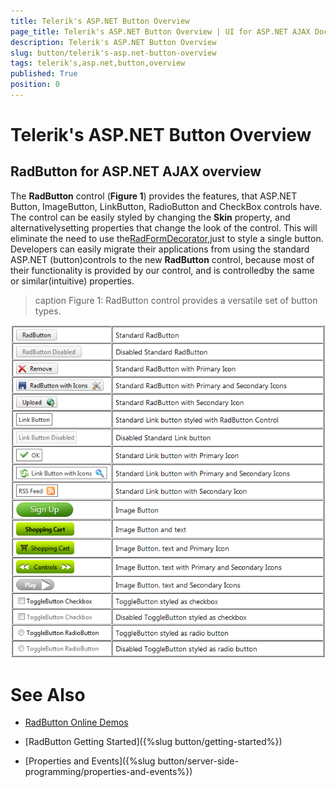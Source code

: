 ```yaml
---
title: Telerik's ASP.NET Button Overview
page_title: Telerik's ASP.NET Button Overview | UI for ASP.NET AJAX Documentation
description: Telerik's ASP.NET Button Overview
slug: button/telerik's-asp.net-button-overview
tags: telerik's,asp.net,button,overview
published: True
position: 0
---
```


# Telerik's ASP.NET Button Overview



## RadButton for ASP.NET AJAX overview

The __RadButton__ control (__Figure 1__) provides the features, that ASP.NET Button, ImageButton, LinkButton, RadioButton and CheckBox controls have. The control can be easily styled by changing the __Skin__ property, and alternativelysetting properties that change the look of the control. This will eliminate the need to use the[RadFormDecorator](4F3D6E83-A8FB-4DE9-9DDD-D007366B31B9),just to style a single button. Developers can easily migrate their applications from using the standard ASP.NET (button)controls to the new __RadButton__ control, because most of their functionality is provided by our control, and is controlledby the same or similar(intuitive) properties.


>caption Figure 1: RadButton control provides a versatile set of button types.

![RadButton](images/radbuttons.png)



# See Also

 * [RadButton Online Demos](http://demos.telerik.com/aspnet-ajax/button/examples/overview/defaultcs.aspx)

 * [RadButton Getting Started]({%slug button/getting-started%})

 * [Properties and Events]({%slug button/server-side-programming/properties-and-events%})[](4F3D6E83-A8FB-4DE9-9DDD-D007366B31B9)
